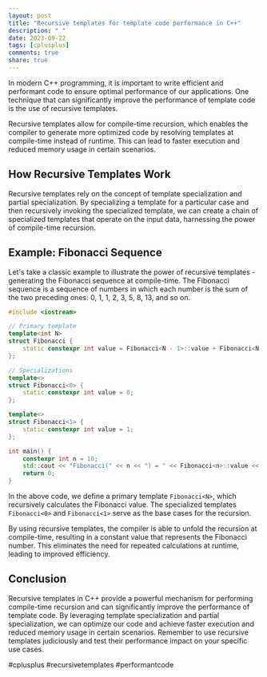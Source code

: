 ```yaml
---
layout: post
title: "Recursive templates for template code performance in C++"
description: " "
date: 2023-09-22
tags: [cplusplus]
comments: true
share: true
---
```


In modern C++ programming, it is important to write efficient and performant code to ensure optimal performance of our applications. One technique that can significantly improve the performance of template code is the use of recursive templates. 

Recursive templates allow for compile-time recursion, which enables the compiler to generate more optimized code by resolving templates at compile-time instead of runtime. This can lead to faster execution and reduced memory usage in certain scenarios.

## How Recursive Templates Work

Recursive templates rely on the concept of template specialization and partial specialization. By specializing a template for a particular case and then recursively invoking the specialized template, we can create a chain of specialized templates that operate on the input data, harnessing the power of compile-time recursion.

## Example: Fibonacci Sequence

Let's take a classic example to illustrate the power of recursive templates - generating the Fibonacci sequence at compile-time. The Fibonacci sequence is a sequence of numbers in which each number is the sum of the two preceding ones: 0, 1, 1, 2, 3, 5, 8, 13, and so on.

```cpp
#include <iostream>

// Primary template
template<int N>
struct Fibonacci {
    static constexpr int value = Fibonacci<N - 1>::value + Fibonacci<N - 2>::value;
};

// Specializations
template<>
struct Fibonacci<0> {
    static constexpr int value = 0;
};

template<>
struct Fibonacci<1> {
    static constexpr int value = 1;
};

int main() {
    constexpr int n = 10;
    std::cout << "Fibonacci(" << n << ") = " << Fibonacci<n>::value << std::endl;
    return 0;
}
```

In the above code, we define a primary template `Fibonacci<N>`, which recursively calculates the Fibonacci value. The specialized templates `Fibonacci<0>` and `Fibonacci<1>` serve as the base cases for the recursion.

By using recursive templates, the compiler is able to unfold the recursion at compile-time, resulting in a constant value that represents the Fibonacci number. This eliminates the need for repeated calculations at runtime, leading to improved efficiency.

## Conclusion

Recursive templates in C++ provide a powerful mechanism for performing compile-time recursion and can significantly improve the performance of template code. By leveraging template specialization and partial specialization, we can optimize our code and achieve faster execution and reduced memory usage in certain scenarios. Remember to use recursive templates judiciously and test their performance impact on your specific use cases.

#cplusplus #recursivetemplates #performantcode